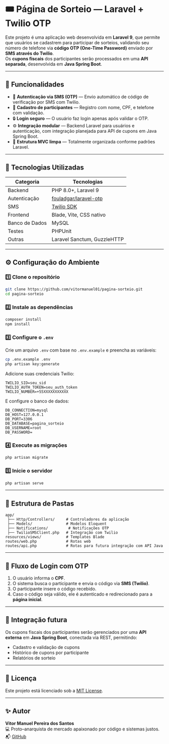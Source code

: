 # 🎟️ Página de Sorteio — Laravel + Twilio OTP

Este projeto é uma aplicação web desenvolvida em **Laravel 9**, que permite que usuários se cadastrem para participar de sorteios, validando seu número de telefone via **código OTP (One-Time Password)** enviado por **SMS através do Twilio**.  
Os **cupons fiscais** dos participantes serão processados em uma **API separada**, desenvolvida em **Java Spring Boot**.

---

## 🚀 Funcionalidades

- 📱 **Autenticação via SMS (OTP)** — Envio automático de código de verificação por SMS com Twilio.  
- 👤 **Cadastro de participantes** — Registro com nome, CPF, e telefone com validação.  
- 🔒 **Login seguro** — O usuário faz login apenas após validar o OTP.  
- ⚙️ **Integração modular** — Backend Laravel para usuários e autenticação, com integração planejada para API de cupons em Java Spring Boot.  
- 🧾 **Estrutura MVC limpa** — Totalmente organizada conforme padrões Laravel.

---

## 🧩 Tecnologias Utilizadas

| Categoria | Tecnologias |
|------------|--------------|
| Backend | PHP 8.0+, Laravel 9 |
| Autenticação | [fouladgar/laravel-otp](https://github.com/fouladgar/laravel-otp) |
| SMS | [Twilio SDK](https://www.twilio.com/docs/libraries/php) |
| Frontend | Blade, Vite, CSS nativo |
| Banco de Dados | MySQL |
| Testes | PHPUnit |
| Outras | Laravel Sanctum, GuzzleHTTP |

---

## ⚙️ Configuração do Ambiente

### 1️⃣ Clone o repositório

```bash
git clone https://github.com/vitormanuel01/pagina-sorteio.git
cd pagina-sorteio
```

### 2️⃣ Instale as dependências

```bash
composer install
npm install
```

### 3️⃣ Configure o `.env`

Crie um arquivo `.env` com base no `.env.example` e preencha as variáveis:

```bash
cp .env.example .env
php artisan key:generate
```

Adicione suas credenciais Twilio:

```env
TWILIO_SID=seu_sid
TWILIO_AUTH_TOKEN=seu_auth_token
TWILIO_NUMBER=+55XXXXXXXXXXX
```

E configure o banco de dados:

```env
DB_CONNECTION=mysql
DB_HOST=127.0.0.1
DB_PORT=3306
DB_DATABASE=pagina_sorteio
DB_USERNAME=root
DB_PASSWORD=
```

### 4️⃣ Execute as migrações

```bash
php artisan migrate
```

### 5️⃣ Inicie o servidor

```bash
php artisan serve
```

---

## 🧠 Estrutura de Pastas

```
app/
 ├── Http/Controllers/     # Controladores da aplicação
 ├── Models/               # Modelos Eloquent
 ├── Notifications/         # Notificações OTP
 ├── TwilioSMSClient.php   # Integração com Twilio
resources/views/           # Templates Blade
routes/web.php             # Rotas web
routes/api.php             # Rotas para futura integração com API Java
```

---

## 🔐 Fluxo de Login com OTP

1. O usuário informa o **CPF**.  
2. O sistema busca o participante e envia o código via **SMS (Twilio)**.  
3. O participante insere o código recebido.  
4. Caso o código seja válido, ele é autenticado e redirecionado para a **página inicial**.

---

## 🧱 Integração futura

Os cupons fiscais dos participantes serão gerenciados por uma **API externa** em **Java Spring Boot**, conectada via REST, permitindo:
- Cadastro e validação de cupons
- Histórico de cupons por participante
- Relatórios de sorteio

---

## 🧾 Licença

Este projeto está licenciado sob a [MIT License](LICENSE).

---

## ✨ Autor

**Vitor Manuel Pereira dos Santos**  
💻 Proto–anarquista de mercado apaixonado por código e sistemas justos.  
📬 [GitHub](https://github.com/vitormanuel01)
